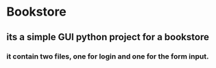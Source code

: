# Bookstore
## its a simple GUI python project for a bookstore 
### it contain two files, one for login and one for the form input. 
